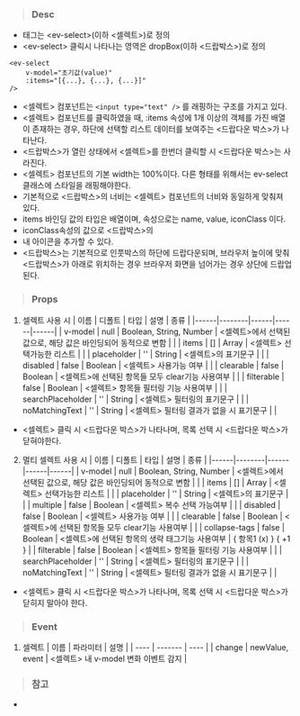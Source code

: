 
>### Desc
 - 태그는 &lt;ev-select&gt;(이하 <셀렉트>)로 정의
 - &lt;ev-select&gt; 클릭시 나타나는 영역은 dropBox(이하 <드랍박스>)로 정의

```
<ev-select
    v-model="초기값(value)"
    :items="[{...}, {...}, {...}]"
/>
```

 - <셀렉트> 컴포넌트는 `<input type="text" />` 를 래핑하는 구조를 가지고 있다.
 - <셀렉트> 컴포넌트를 클릭하였을 때, :items 속성에 1개 이상의 객체를 가진 배열이 존재하는 경우,
   하단에 선택할 리스트 데이터를 보여주는 <드랍다운 박스>가 나타난다.
 - <드랍박스>가 열린 상태에서 <셀렉트>를 한번더 클릭할 시 <드랍다운 박스>는 사라진다. 
 - <셀렉트> 컴포넌트의 기본 width는 100%이다.
   다른 형태를 위해서는 ev-select 클래스에 스타일을 래핑해야한다.
 - 기본적으로 <드랍박스>의 너비는 <셀렉트> 컴포넌트의 너비와 동일하게 맞춰져 있다.
 - items 바인딩 값의 타입은 배열이며, 속성으로는 name, value, iconClass 이다.
 - iconClass속성의 값으로 <드랍박스>의 <li> 내 아이콘을 추가할 수 있다.
 - <드랍박스>는 기본적으로 인풋박스의 하단에 드랍다운되며, 브라우저 높이에 맞춰 <드랍박스>가 아래로 위치하는 경우 브라우저 화면을 넘어가는 경우 상단에 드랍업 된다.

>### Props
1) 셀렉트 사용 시
 | 이름 | 디폴트 | 타입 | 설명 | 종류 |
  |------|--------|------|------|------|
  | v-model | null | Boolean, String, Number | <셀렉트>에서 선택된 값으로, 해당 값은 바인딩되어 동적으로 변함 | |
  | items | [] | Array | <셀렉트> 선택가능한 리스트 |  |
  | placeholder | '' | String | <셀렉트>의 표기문구 |  |
  | disabled | false | Boolean | <셀렉트> 사용가능 여부 |  |
  | clearable | false | Boolean | <셀렉트>에 선택된 항목들 모두 clear기능 사용여부 |  |
  | filterable | false | Boolean | <셀렉트> 항목들 필터링 기능 사용여부 |  |
  | searchPlaceholder | '' | String | <셀렉트> 필터링의 표기문구 |  |
  | noMatchingText | '' | String | <셀렉트> 필터링 결과가 없을 시 표기문구 |  |
- <셀렉트> 클릭 시 <드랍다운 박스>가 나타나며, 목록 선택 시 <드랍다운 박스>가 닫혀야한다.

2) 멀티 셀렉트 사용 시
 | 이름 | 디폴트 | 타입 | 설명 | 종류 |
  |------|--------|------|------|------|
  | v-model | null | Boolean, String, Number | <셀렉트>에서 선택된 값으로, 해당 값은 바인딩되어 동적으로 변함 | |
  | items | [] | Array | <셀렉트> 선택가능한 리스트 |  |
  | placeholder | '' | String | <셀렉트>의 표기문구 |  |
  | multiple | false | Boolean | <셀렉트> 복수 선택 가능여부 |  |
  | disabled | false | Boolean | <셀렉트> 사용가능 여부 |  |
  | clearable | false | Boolean | <셀렉트>에 선택된 항목들 모두 clear기능 사용여부 |  |
  | collapse-tags | false | Boolean | <셀렉트>에 선택된 항목의 생략 태그기능 사용여부 | { 항목1 (x) } { +1 } |
  | filterable | false | Boolean | <셀렉트> 항목들 필터링 기능 사용여부 |  |
  | searchPlaceholder | '' | String | <셀렉트> 필터링의 표기문구 |  |
  | noMatchingText | '' | String | <셀렉트> 필터링 결과가 없을 시 표기문구 |  |
- <셀렉트> 클릭 시 <드랍다운 박스>가 나타나며, 목록 선택 시 <드랍다운 박스>가 닫히지 말아야 한다.

>### Event
1) 셀렉트
 | 이름 | 파라미터 | 설명 |
 | ---- | ------- | ---- |
 | change | newValue, event | <셀렉트> 내 v-model 변화 이벤트 감지 |

>### 참고
 - 
